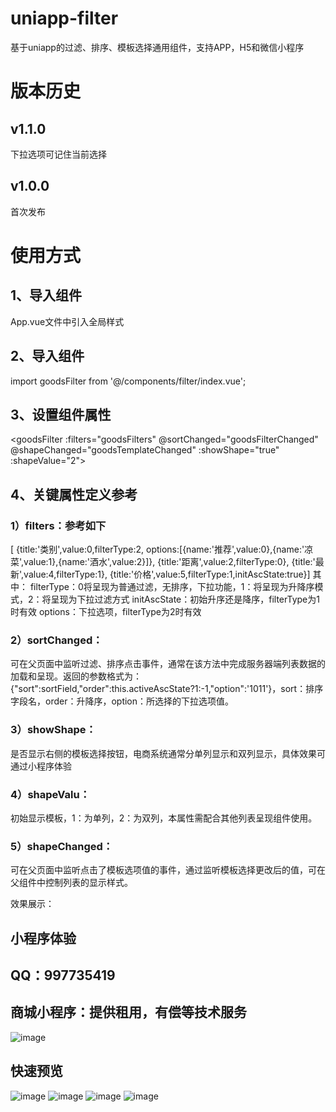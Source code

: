 # uniapp-filter
基于uniapp的过滤、排序、模板选择通用组件，支持APP，H5和微信小程序
# 版本历史
## v1.1.0 
下拉选项可记住当前选择
## v1.0.0 
首次发布
# 使用方式
## 1、导入组件
App.vue文件中引入全局样式
<style lang="scss">
	@import './graceUI/graceUI.css';
	@import './colorui/main.css';
	@import './colorui/icon.css';
</style>
## 2、导入组件
import goodsFilter from '@/components/filter/index.vue';
## 3、设置组件属性
<goodsFilter :filters="goodsFilters" @sortChanged="goodsFilterChanged" @shapeChanged="goodsTemplateChanged" :showShape="true" :shapeValue="2"></goodsFilter>
## 4、关键属性定义参考
### 1）filters：参考如下
  [
			{title:'类别',value:0,filterType:2,
				options:[{name:'推荐',value:0},{name:'凉菜',value:1},{name:'酒水',value:2}]},
			{title:'距离',value:2,filterType:0},
			{title:'最新',value:4,filterType:1},
			{title:'价格',value:5,filterType:1,initAscState:true}]
其中：
filterType：0将呈现为普通过滤，无排序，下拉功能，1：将呈现为升降序模式，2：将呈现为下拉过滤方式
initAscState：初始升序还是降序，filterType为1时有效
options：下拉选项，filterType为2时有效

### 2）sortChanged：
可在父页面中监听过滤、排序点击事件，通常在该方法中完成服务器端列表数据的加载和呈现。返回的参数格式为：{"sort":sortField,"order":this.activeAscState?1:-1,"option":'1011'}，sort：排序字段名，order：升降序，option：所选择的下拉选项值。
### 3）showShape：
是否显示右侧的模板选择按钮，电商系统通常分单列显示和双列显示，具体效果可通过小程序体验
### 4）shapeValu：
初始显示模板，1：为单列，2：为双列，本属性需配合其他列表呈现组件使用。
### 5）shapeChanged：
可在父页面中监听点击了模板选项值的事件，通过监听模板选择更改后的值，可在父组件中控制列表的显示样式。

效果展示：
## 小程序体验
## QQ：997735419
## 商城小程序：提供租用，有偿等技术服务
![image](https://github.com/yellbuy/uniapp-filter/blob/master/demo/qrcode.jpg?raw=true)
## 快速预览
![image](https://github.com/yellbuy/uniapp-filter/blob/master/demo/1.png?raw=true)
![image](https://github.com/yellbuy/uniapp-filter/blob/master/demo/2.png?raw=true)
![image](https://github.com/yellbuy/uniapp-filter/blob/master/demo/3.png?raw=true)
![image](https://github.com/yellbuy/uniapp-filter/blob/master/demo/4.png?raw=true)
